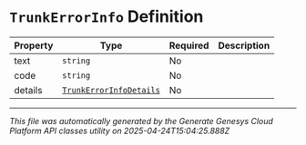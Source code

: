 # `TrunkErrorInfo` Definition

| Property | Type | Required | Description |
|----------|------|----------|-------------|
| text | `string` | No |  |
| code | `string` | No |  |
| details | [`TrunkErrorInfoDetails`](trunkerrorinfodetails-definition.md) | No |  |

---

*This file was automatically generated by the Generate Genesys Cloud Platform API classes utility on 2025-04-24T15:04:25.888Z*